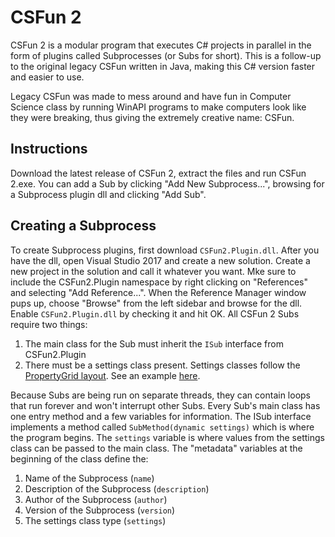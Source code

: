 # CSFun 2 
CSFun 2 is a modular program that executes C# projects in parallel in the form of plugins called Subprocesses (or Subs for short).  This is a follow-up to the original legacy CSFun written in Java, making this C# version faster and easier to use.

Legacy CSFun was made to mess around and have fun in Computer Science class by running WinAPI programs to make computers look like they were breaking, thus giving the extremely creative name: CSFun.

## Instructions
Download the latest release of CSFun 2, extract the files and run CSFun 2.exe.  You can add a Sub by clicking "Add New Subprocess...", browsing for a Subprocess plugin dll and clicking "Add Sub".

## Creating a Subprocess
To create Subprocess plugins, first download `CSFun2.Plugin.dll`.  After you have the dll, open Visual Studio 2017 and create a new solution.  Create a new project in the solution and call it whatever you want.  Mke sure to include the CSFun2.Plugin namespace by right clicking on "References" and selecting "Add Reference...".  When the Reference Manager window pups up, choose "Browse" from the left sidebar and browse for the dll.  Enable `CSFun2.Plugin.dll` by checking it and hit OK.
All CSFun 2 Subs require two things:
1. The main class for the Sub must inherit the `ISub` interface from CSFun2.Plugin
2. There must be a settings class present.  Settings classes follow the [PropertyGrid layout](https://www.codeproject.com/Articles/22717/Using-PropertyGrid).  See an example [here](../blob/master/Plugins/Screen%20Glitches/GlitchSettings.cs).

Because Subs are being run on separate threads, they can contain loops that run forever and won't interrupt other Subs.
Every Sub's main class has one entry method and a few variables for information.  The ISub interface implements a method called `SubMethod(dynamic settings)` which is where the program begins.  The `settings` variable is where values from the settings class can be passed to the main class.  The "metadata" variables at the beginning of the class define the:
1. Name of the Subprocess (`name`)
2. Description of the Subprocess (`description`)
3. Author of the Subprocess (`author`)
4. Version of the Subprocess (`version`)
5. The settings class type (`settings`)